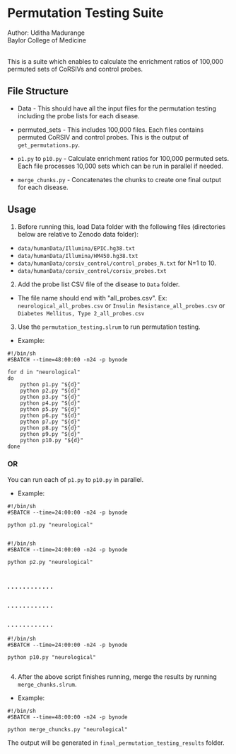 # Permutation Testing Suite

Author: Uditha Madurange<br/>
Baylor College of Medicine<br/><br/>

This is a suite which enables to calculate the enrichment ratios of 100,000 permuted sets of CoRSIVs and control probes.<br/>

## File Structure

- Data - This should have all the input files for the permutation testing including the probe lists for each disease.

- permuted_sets - This includes 100,000 files. Each files contains permuted CoRSIV and control probes. This is the output of `get_permutations.py`.

- `p1.py` to `p10.py` - Calculate enrichment ratios for 100,000 permuted sets. Each file processes 10,000 sets which can be run in parallel if needed.

- `merge_chunks.py` - Concatenates the chunks to create one final output for each disease.



## Usage

1) Before running this, load Data folder with the following files (directories below are relative to Zenodo data folder):

- `data/humanData/Illumina/EPIC.hg38.txt`
- `data/humanData/Illumina/HM450.hg38.txt`
- `data/humanData/corsiv_control/control_probes_N.txt` for N=1 to 10.
- `data/humanData/corsiv_control/corsiv_probes.txt`

2) Add the probe list CSV file of the disease to `Data` folder.

- The file name should end with "all_probes.csv". Ex: `neurological_all_probes.csv` or `Insulin Resistance_all_probes.csv` or `Diabetes Mellitus, Type 2_all_probes.csv`

3) Use the `permutation_testing.slrum` to run permutation testing.

- Example:

```
#!/bin/sh
#SBATCH --time=48:00:00 -n24 -p bynode

for d in "neurological"
do
    python p1.py "${d}"
    python p2.py "${d}"
    python p3.py "${d}"
    python p4.py "${d}"
    python p5.py "${d}"
    python p6.py "${d}"
    python p7.py "${d}"
    python p8.py "${d}"
    python p9.py "${d}"
    python p10.py "${d}"
done
```

### OR

You can run each of `p1.py` to `p10.py` in parallel.

- Example:

```
#!/bin/sh
#SBATCH --time=24:00:00 -n24 -p bynode

python p1.py "neurological"
   
```

```
#!/bin/sh
#SBATCH --time=24:00:00 -n24 -p bynode

python p2.py "neurological"
   
```
###   .  .  .  .  .  .  .  .  .  .  .  .  
###   .  .  .  .  .  .  .  .  .  .  .  .  

###   .  .  .  .  .  .  .  .  .  .  .  .  




```
#!/bin/sh
#SBATCH --time=24:00:00 -n24 -p bynode

python p10.py "neurological"
   
```

4) After the above script finishes running, merge the results by running `merge_chunks.slrum`.

- Example:

```
#!/bin/sh
#SBATCH --time=48:00:00 -n24 -p bynode

python merge_chuncks.py "neurological"

```

The output will be generated in `final_permutation_testing_results` folder.
